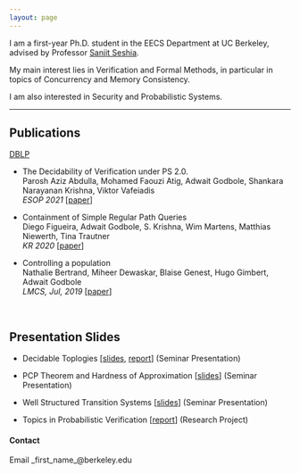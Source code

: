 ```yaml
---
layout: page
---
```


<!-- ![Profile Picture](profile_1.jpg){:style="float: right;margin-right: 7px;margin-top: 7px;height: 200px;border: 5"} -->
I am a first-year Ph.D. student in the EECS Department at UC Berkeley, advised by Professor [Sanjit Seshia](http://people.eecs.berkeley.edu/~sseshia/).

My main interest lies in Verification and Formal Methods, in particular in topics of Concurrency and Memory Consistency. 
<!-- Please see [Research](https://ag1502.github.io/research) to know more! Also see [Courses](https://ag1502.github.io/courses) for an overview of courses and course projects. -->
I am also interested in Security and Probabilistic Systems.

<hr>

## Publications<a id="sec-research"></a>

[DBLP](https://dblp.org/pid/260/7068.html) <br/>

* The Decidability of Verification under PS 2.0.<br/>
Parosh Aziz Abdulla, Mohamed Faouzi Atig, Adwait Godbole, Shankara Narayanan Krishna, Viktor Vafeiadis<br/>
*ESOP 2021* [[paper](https://rd.springer.com/chapter/10.1007%2F978-3-030-72019-3_1)]


* Containment of Simple Regular Path Queries<br/>
Diego Figueira, Adwait Godbole, S. Krishna, Wim Martens, Matthias Niewerth, Tina Trautner<br/>
*KR 2020* [[paper](https://proceedings.kr.org/2020/38/)]

* Controlling a population<br/>
Nathalie Bertrand, Miheer Dewaskar, Blaise Genest, Hugo Gimbert, Adwait Godbole<br/>
*LMCS, Jul, 2019*
[[paper](https://arxiv.org/pdf/1807.00893.pdf)] 
<!-- [[fun slides](https://adwait.github.io/popcon.html)] -->
<br/>
<!-- \[[code](link)\] -->
<!-- [Here](https://ag1502.github.io/popcon.html) are some slides for an overview of the work. -->


## Presentation Slides

* Decidable Toplogies [[slides](https://adwait.github.io/slides/Decidable_Topologies.pdf), [report](https://adwait.github.io/slides/DecidableTopologies.pdf)] (Seminar Presentation)

* PCP Theorem and Hardness of Approximation [[slides](https://adwait.github.io/slides/PCP_and_HoA.pdf)]
(Seminar Presentation)

* Well Structured Transition Systems [[slides](https://adwait.github.io/slides/WSTS.pdf)]
(Seminar Presentation)

* Topics in Probabilistic Verification [[report](https://adwait.github.io/slides/Report.pdf)]
(Research Project)



#### Contact

Email \_first_name\_@berkeley.edu
<!-- <br>
CSE Dept Mail [adwaitg at cse.iitb.ac.in](mailto:adwaitg@cse.iitb.ac.in)
 -->